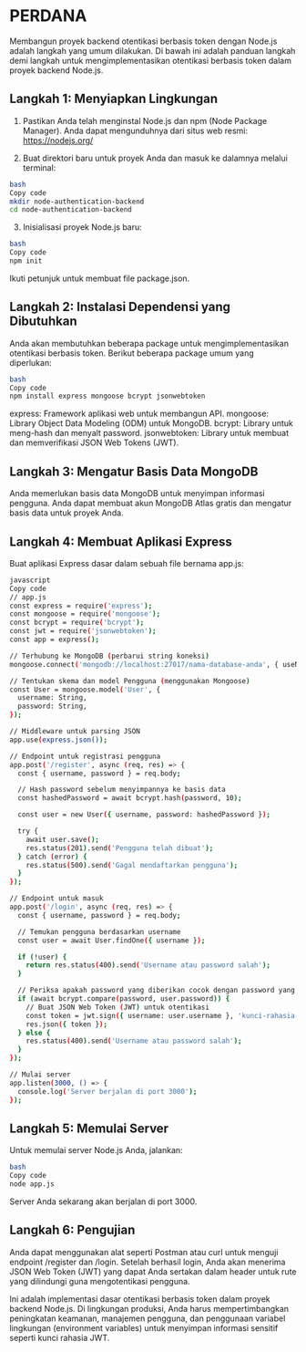 # PERDANA
Membangun proyek backend otentikasi berbasis token dengan Node.js adalah langkah yang umum dilakukan. Di bawah ini adalah panduan langkah demi langkah untuk mengimplementasikan otentikasi berbasis token dalam proyek backend Node.js.

## Langkah 1: Menyiapkan Lingkungan

1. Pastikan Anda telah menginstal Node.js dan npm (Node Package Manager). Anda dapat mengunduhnya dari situs web resmi: https://nodejs.org/

2. Buat direktori baru untuk proyek Anda dan masuk ke dalamnya melalui terminal:
```sh
bash
Copy code
mkdir node-authentication-backend
cd node-authentication-backend
```
3. Inisialisasi proyek Node.js baru:
```sh
bash
Copy code
npm init
```
Ikuti petunjuk untuk membuat file package.json.

## Langkah 2: Instalasi Dependensi yang Dibutuhkan

Anda akan membutuhkan beberapa package untuk mengimplementasikan otentikasi berbasis token. Berikut beberapa package umum yang diperlukan:
```sh
bash
Copy code
npm install express mongoose bcrypt jsonwebtoken
```
express: Framework aplikasi web untuk membangun API.
mongoose: Library Object Data Modeling (ODM) untuk MongoDB.
bcrypt: Library untuk meng-hash dan menyalt password.
jsonwebtoken: Library untuk membuat dan memverifikasi JSON Web Tokens (JWT).

## Langkah 3: Mengatur Basis Data MongoDB

Anda memerlukan basis data MongoDB untuk menyimpan informasi pengguna. Anda dapat membuat akun MongoDB Atlas gratis dan mengatur basis data untuk proyek Anda.

## Langkah 4: Membuat Aplikasi Express

Buat aplikasi Express dasar dalam sebuah file bernama app.js:
```sh
javascript
Copy code
// app.js
const express = require('express');
const mongoose = require('mongoose');
const bcrypt = require('bcrypt');
const jwt = require('jsonwebtoken');
const app = express();

// Terhubung ke MongoDB (perbarui string koneksi)
mongoose.connect('mongodb://localhost:27017/nama-database-anda', { useNewUrlParser: true, useUnifiedTopology: true });

// Tentukan skema dan model Pengguna (menggunakan Mongoose)
const User = mongoose.model('User', {
  username: String,
  password: String,
});

// Middleware untuk parsing JSON
app.use(express.json());

// Endpoint untuk registrasi pengguna
app.post('/register', async (req, res) => {
  const { username, password } = req.body;

  // Hash password sebelum menyimpannya ke basis data
  const hashedPassword = await bcrypt.hash(password, 10);

  const user = new User({ username, password: hashedPassword });

  try {
    await user.save();
    res.status(201).send('Pengguna telah dibuat');
  } catch (error) {
    res.status(500).send('Gagal mendaftarkan pengguna');
  }
});

// Endpoint untuk masuk
app.post('/login', async (req, res) => {
  const { username, password } = req.body;

  // Temukan pengguna berdasarkan username
  const user = await User.findOne({ username });

  if (!user) {
    return res.status(400).send('Username atau password salah');
  }

  // Periksa apakah password yang diberikan cocok dengan password yang di-hash dalam basis data
  if (await bcrypt.compare(password, user.password)) {
    // Buat JSON Web Token (JWT) untuk otentikasi
    const token = jwt.sign({ username: user.username }, 'kunci-rahasia-anda');
    res.json({ token });
  } else {
    res.status(400).send('Username atau password salah');
  }
});

// Mulai server
app.listen(3000, () => {
  console.log('Server berjalan di port 3000');
});
```
## Langkah 5: Memulai Server

Untuk memulai server Node.js Anda, jalankan:
```sh
bash
Copy code
node app.js
```
Server Anda sekarang akan berjalan di port 3000.

## Langkah 6: Pengujian

Anda dapat menggunakan alat seperti Postman atau curl untuk menguji endpoint /register dan /login. Setelah berhasil login, Anda akan menerima JSON Web Token (JWT) yang dapat Anda sertakan dalam header untuk rute yang dilindungi guna mengotentikasi pengguna.

Ini adalah implementasi dasar otentikasi berbasis token dalam proyek backend Node.js. Di lingkungan produksi, Anda harus mempertimbangkan peningkatan keamanan, manajemen pengguna, dan penggunaan variabel lingkungan (environment variables) untuk menyimpan informasi sensitif seperti kunci rahasia JWT.
